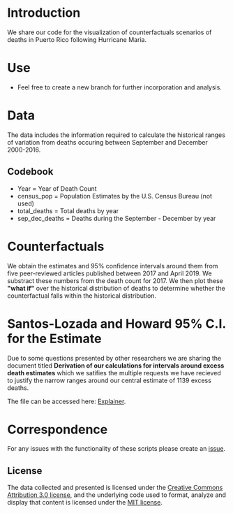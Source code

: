 # Introduction
We share our code for the visualization of counterfactuals scenarios of deaths in Puerto Rico following Hurricane Maria.

# Use
* Feel free to create a new branch for further incorporation and analysis.

# Data
The data includes the information required to calculate the historical ranges of variation from deaths occuring between September and December 2000-2016.

## Codebook
* Year = Year of Death Count
* census_pop = Population Estimates by the U.S. Census Bureau (not used)
* total_deaths = Total deaths by year
* sep_dec_deaths = Deaths during the September - December by year 

# Counterfactuals
We obtain the estimates and 95% confidence intervals around them from five peer-reviewed articles published between 2017 and April 2019. We substract these numbers from the death count for 2017. We then plot these **"what if"** over the historical distribution of deaths to determine whether the counterfactual falls within the historical distribution.

# Santos-Lozada and Howard 95% C.I. for the Estimate
Due to some questions presented by other researchers we are sharing the document titled **Derivation of our calculations for intervals around excess death estimates** which we satifies the multiple requests we have recieved to justify the narrow ranges around our central estimate of 1139 excess deaths. 

The file can be accessed here: [Explainer](Santos_Howard_95RangesforEstimate.pdf).

# Correspondence
For any issues with the functionality of these scripts please create an [issue](https://github.com/alexisrsantos/counterfactuals_pr/issues). 

## License
The data collected and presented is licensed under the [Creative Commons Attribution 3.0 license](https://creativecommons.org/licenses/by/3.0/us/), and the underlying code used to format, analyze and display that content is licensed under the [MIT license](https://opensource.org/licenses/MIT).
